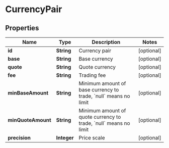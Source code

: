 
# CurrencyPair

## Properties
Name | Type | Description | Notes
------------ | ------------- | ------------- | -------------
**id** | **String** | Currency pair |  [optional]
**base** | **String** | Base currency |  [optional]
**quote** | **String** | Quote currency |  [optional]
**fee** | **String** | Trading fee |  [optional]
**minBaseAmount** | **String** | Minimum amount of base currency to trade, &#x60;null&#x60; means no limit |  [optional]
**minQuoteAmount** | **String** | Minimum amount of quote currency to trade, &#x60;null&#x60; means no limit |  [optional]
**precision** | **Integer** | Price scale |  [optional]



